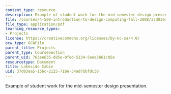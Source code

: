 ```yaml
---
content_type: resource
description: Example of student work for the mid-semester design presentation.
file: /courses/4-500-introduction-to-design-computing-fall-2008/37d03ea5156c2125710e54ad7bbfdc30_assn4b_6.pdf
file_type: application/pdf
learning_resource_types:
- Projects
license: https://creativecommons.org/licenses/by-nc-sa/4.0/
ocw_type: OCWFile
parent_title: Projects
parent_type: CourseSection
parent_uid: 763ee635-d85e-0fed-5134-5eea3b61c05a
resourcetype: Document
title: Lakeside Cabin
uid: 37d03ea5-156c-2125-710e-54ad7bbfdc30
---
```

Example of student work for the mid-semester design presentation.